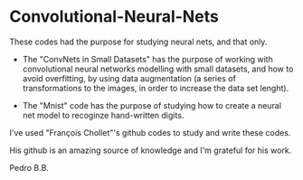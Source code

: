 # Convolutional-Neural-Nets

These codes had the purpose for studying neural nets, and that only. 


- The "ConvNets in Small Datasets" has the purpose of working with convolutional neural networks modelling with small datasets, and how to avoid overfitting, by using data augmentation (a series of transformations to the images, in order to increase the data set lenght).

- The "Mnist" code has the purpose of studying how to create a neural net model to recoginze hand-written digits.



I've used "François Chollet"'s github codes to study and write these codes.

His github is an amazing source of knowledge and I'm grateful for his work.

Pedro B.B.
